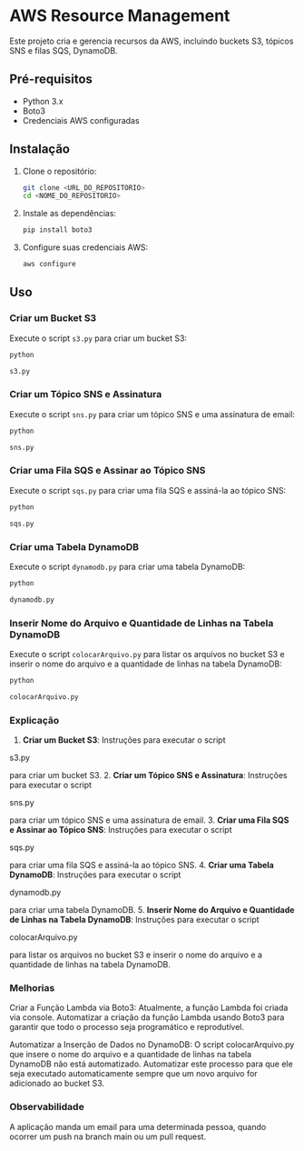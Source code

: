 
# AWS Resource Management

Este projeto cria e gerencia recursos da AWS, incluindo buckets S3, tópicos SNS e filas SQS, DynamoDB.

## Pré-requisitos

- Python 3.x
- Boto3
- Credenciais AWS configuradas

## Instalação

1. Clone o repositório:
    ```sh
    git clone <URL_DO_REPOSITORIO>
    cd <NOME_DO_REPOSITORIO>
    ```

2. Instale as dependências:
    ```sh
    pip install boto3
    ```

3. Configure suas credenciais AWS:
    ```sh
    aws configure
    ```

## Uso

### Criar um Bucket S3

Execute o script `s3.py` para criar um bucket S3:
```sh
python 

s3.py


```

### Criar um Tópico SNS e Assinatura

Execute o script `sns.py` para criar um tópico SNS e uma assinatura de email:
```sh
python 

sns.py


```

### Criar uma Fila SQS e Assinar ao Tópico SNS

Execute o script `sqs.py` para criar uma fila SQS e assiná-la ao tópico SNS:
```sh
python 

sqs.py


```


### Criar uma Tabela DynamoDB

Execute o script `dynamodb.py` para criar uma tabela DynamoDB:
```sh
python 

dynamodb.py


```

### Inserir Nome do Arquivo e Quantidade de Linhas na Tabela DynamoDB

Execute o script `colocarArquivo.py` para listar os arquivos no bucket S3 e inserir o nome do arquivo e a quantidade de linhas na tabela DynamoDB:
```sh
python 

colocarArquivo.py


```

### Explicação

1. **Criar um Bucket S3**: Instruções para executar o script 

s3.py

 para criar um bucket S3.
2. **Criar um Tópico SNS e Assinatura**: Instruções para executar o script 

sns.py

 para criar um tópico SNS e uma assinatura de email.
3. **Criar uma Fila SQS e Assinar ao Tópico SNS**: Instruções para executar o script 

sqs.py

 para criar uma fila SQS e assiná-la ao tópico SNS.
4. **Criar uma Tabela DynamoDB**: Instruções para executar o script 

dynamodb.py

 para criar uma tabela DynamoDB.
5. **Inserir Nome do Arquivo e Quantidade de Linhas na Tabela DynamoDB**: Instruções para executar o script 

colocarArquivo.py

 para listar os arquivos no bucket S3 e inserir o nome do arquivo e a quantidade de linhas na tabela DynamoDB.

### Melhorias 

Criar a Função Lambda via Boto3: Atualmente, a função Lambda foi criada via console. Automatizar a criação da função Lambda usando Boto3 para garantir que todo o processo seja programático e reprodutível.

Automatizar a Inserção de Dados no DynamoDB: O script colocarArquivo.py que insere o nome do arquivo e a quantidade de linhas na tabela DynamoDB não está automatizado. Automatizar este processo para que ele seja executado automaticamente sempre que um novo arquivo for adicionado ao bucket S3.

### Observabilidade

A aplicação manda um email para uma determinada pessoa, quando ocorrer um push na branch main ou um pull request.
